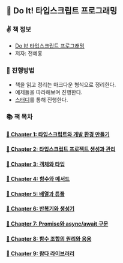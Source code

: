 ## 🐤 Do It! 타입스크립트 프로그래밍

### ✌️ 책 정보
- [Do It! 타입스크립트 프로그래밍](http://www.yes24.com/Product/Goods/89328106?OzSrank=1)
- 저자: 전예홍

### 🎯 진행방법
- 책을 읽고 정리는 마크다운 형식으로 정리한다.
- 예제들을 따라해보며 진행한다.
- [스터디](https://github.com/Fortuna-Study/learning-typescript)를 통해 진행한다.

### 📚 책 목차

#### [🎈 Chapter 1: 타입스크립트와 개발 환경 만들기](https://github.com/saseungmin/typescript_programming_study/tree/master/Chapter%201)

#### [🎈 Chapter 2: 타입스크립트 프로젝트 생성과 관리](https://github.com/saseungmin/typescript_programming_study/tree/master/Chapter%202)

#### [🎈 Chapter 3: 객체와 타입](https://github.com/saseungmin/typescript_programming_study/tree/master/Chapter%203)

#### [🎈 Chapter 4: 함수와 메서드](https://github.com/saseungmin/typescript_programming_study/tree/master/Chapter%204)

#### [🎈 Chapter 5: 배열과 튜플](https://github.com/saseungmin/typescript_programming_study/tree/master/Chapter%205)

#### [🎈 Chapter 6: 반복기와 생성기](https://github.com/saseungmin/typescript_programming_study/tree/master/Chapter%206)

#### [🎈 Chapter 7: Promise와 async/await 구문](https://github.com/saseungmin/typescript_programming_study/tree/master/Chapter%207)

#### [🎈 Chapter 8: 함수 조합의 원리와 응용](https://github.com/saseungmin/typescript_programming_study/tree/master/Chapter%208)

#### [🎈 Chapter 9: 람다 라이브러리](https://github.com/saseungmin/typescript_programming_study/tree/master/Chapter%209)
